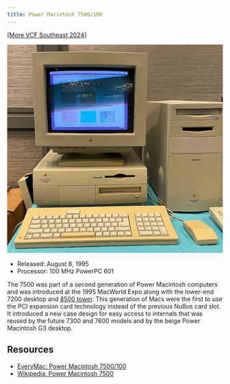 ```yaml
---
title: Power Macintosh 7500/100
---
```


[[More VCF Southeast 2024]](/computers/vcfse2024)

<img src="/img/vcfse2024/7500-copland-demo.jpg" alt="A Power Macintosh 7500/100 running Copland D11E4" class="computer-pic" />

- Released: August 8, 1995
- Processor: 100 MHz PowerPC 601

The 7500 was part of a second generation of Power Macintosh computers and was introduced at the 1995 MacWorld Expo along with the lower-end 7200 desktop and [8500 tower](./power-mac-8500-120). This generation of Macs were the first to use the PCI expansion card technology instead of the previous NuBus card slot. It introduced a new case design for easy access to internals that was reused by the future 7300 and 7600 models and by the beige Power Macintosh G3 desktop.

## Resources

- [EveryMac: Power Macintosh 7500/100](https://everymac.com/systems/apple/powermac/specs/powermac_7500_100.html)
- [Wikipedia: Power Macintosh 7500](https://en.wikipedia.org/wiki/Power_Macintosh_7500)
